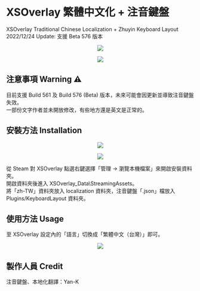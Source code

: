 # XSOverlay 繁體中文化 + 注音鍵盤
XSOverlay Traditional Chinese Localization + Zhuyin Keyboard Layout <br>
2022/12/24 Update: 支援 Beta 576 版本

<p align="center">
	<img src="https://i.imgur.com/H1Is5l9.jpg" />
</p>

<p align="center">
	<img src="https://i.imgur.com/CvKt02D.jpg" />
</p>


## 注意事項 Warning ⚠
目前支援 Build 561 及 Build 576 (Beta) 版本，未來可能會因更新並導致注音鍵盤失效。<br>
一部份文字作者並未開放修改，有些地方還是英文是正常的。


## 安裝方法 Installation

<p align="center">
	<img src="https://i.imgur.com/R2Hpm6w.jpg" />
</p>

<p align="center">
	<img src="https://i.imgur.com/TXqdG3i.jpg" />
</p>

從 Steam 對 XSOverlay 點選右鍵選擇「管理 -> 瀏覽本機檔案」來開啟安裝資料夾。<br>
開啟資料夾後進入 XSOverlay_Data\StreamingAssets。<br>
將「zh-TW」資料夾放入 localization 資料夾，注音鍵盤「.json」檔放入 Plugins/KeyboardLayout 資料夾。


## 使用方法 Usage

至 XSOverlay 設定內的「語言」切換成「繁體中文（台灣）」即可。

<p align="center">
	<img src="https://i.imgur.com/Spw9g1O.jpg" />
</p>


## 製作人員 Credit
注音鍵盤、本地化翻譯：Yan-K
